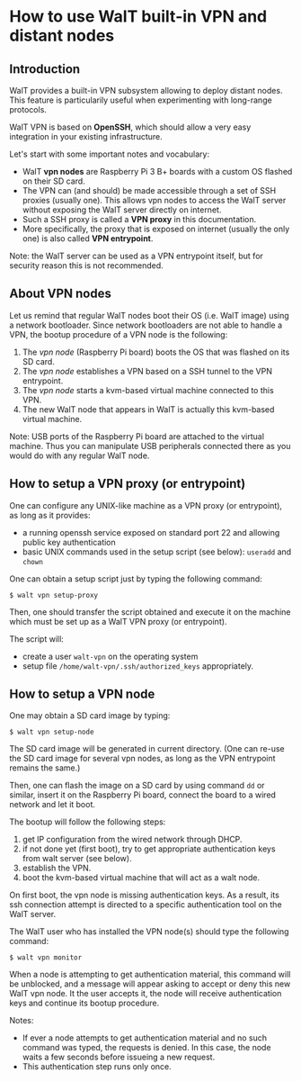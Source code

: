 
# How to use WalT built-in VPN and distant nodes

## Introduction

WalT provides a built-in VPN subsystem allowing to deploy distant nodes. This feature is particularily useful
when experimenting with long-range protocols.

WalT VPN is based on **OpenSSH**, which should allow a very easy integration in your existing infrastructure.

Let's start with some important notes and vocabulary:
* WalT **vpn nodes** are Raspberry Pi 3 B+ boards with a custom OS flashed on their SD card.
* The VPN can (and should) be made accessible through a set of SSH proxies (usually one). This allows vpn nodes to
  access the WalT server without exposing the WalT server directly on internet.
* Such a SSH proxy is called a **VPN proxy** in this documentation.
* More specifically, the proxy that is exposed on internet (usually the only one) is also called **VPN entrypoint**.

Note: the WalT server can be used as a VPN entrypoint itself, but for security reason this is not recommended.

## About VPN nodes

Let us remind that regular WalT nodes boot their OS (i.e. WalT image) using a network bootloader.
Since network bootloaders are not able to handle a VPN, the bootup procedure of a VPN node is the following:

1. The *vpn node* (Raspberry Pi board) boots the OS that was flashed on its SD card.
2. The *vpn node* establishes a VPN based on a SSH tunnel to the VPN entrypoint.
3. The *vpn node* starts a kvm-based virtual machine connected to this VPN.
4. The new WalT node that appears in WalT is actually this kvm-based virtual machine.

Note: USB ports of the Raspberry Pi board are attached to the virtual machine.
Thus you can manipulate USB peripherals connected there as you would do with any regular WalT node.

## How to setup a VPN proxy (or entrypoint)

One can configure any UNIX-like machine as a VPN proxy (or entrypoint), as long as it provides:

* a running openssh service exposed on standard port 22 and allowing public key authentication
* basic UNIX commands used in the setup script (see below): `useradd` and `chown`

One can obtain a setup script just by typing the following command:
```
$ walt vpn setup-proxy
```

Then, one should transfer the script obtained and execute it on the machine which must be set up
as a WalT VPN proxy (or entrypoint).

The script will:

* create a user `walt-vpn` on the operating system
* setup file `/home/walt-vpn/.ssh/authorized_keys` appropriately.

## How to setup a VPN node

One may obtain a SD card image by typing:
```
$ walt vpn setup-node
```

The SD card image will be generated in current directory.
(One can re-use the SD card image for several vpn nodes, as long as the VPN entrypoint remains the same.)

Then, one can flash the image on a SD card by using command `dd` or similar, insert it on the Raspberry Pi board,
connect the board to a wired network and let it boot.

The bootup will follow the following steps:

1. get IP configuration from the wired network through DHCP.
2. if not done yet (first boot), try to get appropriate authentication keys from walt server (see below).
3. establish the VPN.
4. boot the kvm-based virtual machine that will act as a walt node.

On first boot, the vpn node is missing authentication keys. As a result, its ssh connection attempt is directed to
a specific authentication tool on the WalT server.

The WalT user who has installed the VPN node(s) should type the following command:
```
$ walt vpn monitor
```

When a node is attempting to get authentication material, this command will be unblocked, and a message will appear
asking to accept or deny this new WalT vpn node.
It the user accepts it, the node will receive authentication keys and continue its bootup procedure.

Notes:

* If ever a node attempts to get authentication material and no such command was typed, the requests is denied.
  In this case, the node waits a few seconds before issueing a new request.
* This authentication step runs only once.
